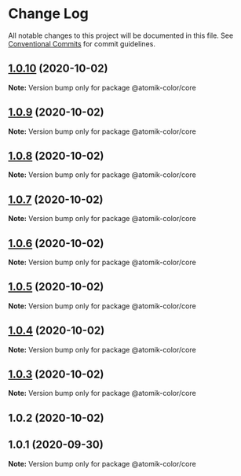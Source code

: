 # Change Log

All notable changes to this project will be documented in this file.
See [Conventional Commits](https://conventionalcommits.org) for commit guidelines.

## [1.0.10](https://github.com/deebov/color-picker/compare/@atomik-color/core@1.0.9...@atomik-color/core@1.0.10) (2020-10-02)

**Note:** Version bump only for package @atomik-color/core





## [1.0.9](https://github.com/deebov/color-picker/compare/@atomik-color/core@1.0.8...@atomik-color/core@1.0.9) (2020-10-02)

**Note:** Version bump only for package @atomik-color/core





## [1.0.8](https://github.com/deebov/color-picker/compare/@atomik-color/core@1.0.7...@atomik-color/core@1.0.8) (2020-10-02)

**Note:** Version bump only for package @atomik-color/core





## [1.0.7](https://github.com/deebov/color-picker/compare/@atomik-color/core@1.0.6...@atomik-color/core@1.0.7) (2020-10-02)

**Note:** Version bump only for package @atomik-color/core





## [1.0.6](https://github.com/deebov/color-picker/compare/@atomik-color/core@1.0.5...@atomik-color/core@1.0.6) (2020-10-02)

**Note:** Version bump only for package @atomik-color/core





## [1.0.5](https://github.com/deebov/color-picker/compare/@atomik-color/core@1.0.4...@atomik-color/core@1.0.5) (2020-10-02)

**Note:** Version bump only for package @atomik-color/core





## [1.0.4](https://github.com/deebov/color-picker/compare/@atomik-color/core@1.0.3...@atomik-color/core@1.0.4) (2020-10-02)

**Note:** Version bump only for package @atomik-color/core





## [1.0.3](https://github.com/deebov/color-picker/compare/@atomik-color/core@1.0.2...@atomik-color/core@1.0.3) (2020-10-02)

**Note:** Version bump only for package @atomik-color/core





## 1.0.2 (2020-10-02)



## 1.0.1 (2020-09-30)

**Note:** Version bump only for package @atomik-color/core
